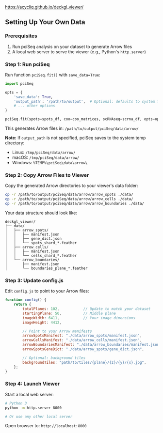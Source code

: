 https://acycliq.github.io/deckgl_viewer/

[//]: # ()
[//]: # ()
[//]: # ()
[//]: # (# Counts per Class)

[//]: # ()
[//]: # ([View interactive charts]&#40;https://acycliq.github.io/deckgl_viewer/counts_per_class.html&#41;)
[//]: # ()
[//]: # (---)

## Setting Up Your Own Data

### Prerequisites

1. Run pciSeq analysis on your dataset to generate Arrow files
2. A local web server to serve the viewer (e.g., Python's `http.server`)

### Step 1: Run pciSeq

Run function `pciSeq.fit()` with `save_data=True`:

```python
import pciSeq

opts = {
    'save_data': True,
    'output_path': '/path/to/output',  # Optional: defaults to system temp dir
    # ... other options
}

pciSeq.fit(spots=spots_df, coo=coo_matrices, scRNAseq=scrna_df, opts=opts)
```

This generates Arrow files in: `/path/to/output/pciSeq/data/arrow/`

**Note:** If `output_path` is not specified, pciSeq saves to the system temp directory:
- Linux: `/tmp/pciSeq/data/arrow/`
- macOS: `/tmp/pciSeq/data/arrow/`
- Windows: `%TEMP%\pciSeq\data\arrow\`

### Step 2: Copy Arrow Files to Viewer

Copy the generated Arrow directories to your viewer's data folder:

```bash
cp -r /path/to/output/pciSeq/data/arrow/arrow_spots ./data/
cp -r /path/to/output/pciSeq/data/arrow/arrow_cells ./data/
cp -r /path/to/output/pciSeq/data/arrow/arrow_boundaries ./data/
```

Your data structure should look like:
```
deckgl_viewer/
├── data/
│   ├── arrow_spots/
│   │   ├── manifest.json
│   │   ├── gene_dict.json
│   │   └── spots_shard_*.feather
│   ├── arrow_cells/
│   │   ├── manifest.json
│   │   └── cells_shard_*.feather
│   └── arrow_boundaries/
│       ├── manifest.json
│       └── boundaries_plane_*.feather
```

### Step 3: Update config.js

Edit `config.js` to point to your Arrow files:

```javascript
function config() {
    return {
        totalPlanes: 102,           // Update to match your dataset
        startingPlane: 50,          // Middle plane
        imageWidth: 6411,           // Your image dimensions
        imageHeight: 4412,

        // Point to your Arrow manifests
        arrowSpotsManifest: "./data/arrow_spots/manifest.json",
        arrowCellsManifest: "./data/arrow_cells/manifest.json",
        arrowBoundariesManifest: "./data/arrow_boundaries/manifest.json",
        arrowSpotsGeneDict: "./data/arrow_spots/gene_dict.json",

        // Optional: background tiles
        backgroundTiles: "path/to/tiles/{plane}/{z}/{y}/{x}.jpg",
    };
}
```

### Step 4: Launch Viewer

Start a local web server:

```bash
# Python 3
python -m http.server 8000

# Or use any other local server
```

Open browser to: `http://localhost:8000`

